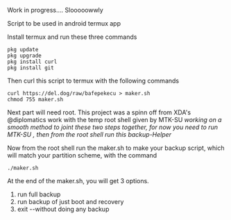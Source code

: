 Work in progress.... Slooooowwly

Script to be used in android termux app

Install termux and run these three commands

	pkg update
	pkg upgrade
	pkg install curl
	pkg install git

Then curl this script to termux with the following commands

	curl https://del.dog/raw/bafepekecu > maker.sh
	chmod 755 maker.sh

Next part will need root.
This project was a spinn off from XDA's  @diplomatics work with the temp root shell given by MTK-SU
*working on a smooth method to joint these two steps together, for now you need to run MTK-SU , then from the root shell
run this backup-Helper*

Now from the root shell run the maker.sh to make your backup script, which will match your partition scheme, with the command

	./maker.sh

At the end of the maker.sh, you will get 3 options. 
1. run full backup
2. run backup of just boot and recovery
3. exit --without doing any backup

